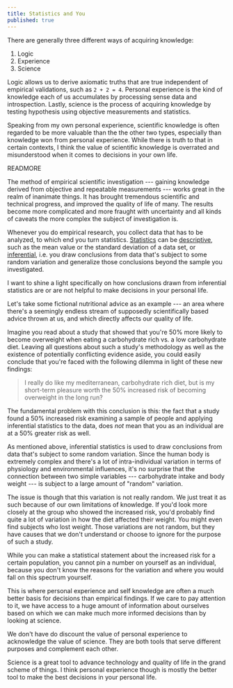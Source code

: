 ```yaml
---
title: Statistics and You
published: true
---
```


There are generally three different ways of acquiring knowledge:

1. Logic
2. Experience
3. Science

Logic allows us to derive axiomatic truths that are true independent of empirical validations, such as `2 + 2 = 4`. Personal experience is the kind of knowledge each of us accumulates by processing sense data and introspection. Lastly, science is the process of acquiring knowledge by testing hypothesis using objective measurements and statistics. 

Speaking from my own personal experience, scientific knowledge is often regarded to be more valuable than the the other two types, especially than knowledge won from personal experience. While there is truth to that in certain contexts, I think the value of scientific knowledge is overrated and misunderstood when it comes to decisions in your own life.

READMORE

The method of empirical scientific investigation --- gaining knowledge derived from objective and repeatable measurements --- works great in the realm of inanimate things. It has brought tremendous scientific and technical progress, and improved the quality of life of many. The results become more complicated and more fraught with uncertainty and all kinds of caveats the more complex the subject of investigation is.

Whenever you do empirical research, you collect data that has to be analyzed, to which end you turn statistics. [Statistics](https://en.wikipedia.org/wiki/Statistics) can be [descriptive](https://en.wikipedia.org/wiki/Descriptive_statistics), such as the mean value or the standard deviation of a data set, or [inferential](https://en.wikipedia.org/wiki/Statistical_inference), i.e. you draw conclusions from data that's subject to some random variation and generalize those conclusions beyond the sample you investigated.

I want to shine a light specifically on how conclusions drawn from inferential statistics are or are not helpful to make decisions in your personal life. 

Let's take some fictional nutritional advice as an example --- an area where there's a seemingly endless stream of supposedly scientifically based advice thrown at us, and which directly affects our quality of life. 

Imagine you read about a study that showed that you're 50% more likely to become overweight when eating a carbohydrate rich vs. a low carbohydrate diet. Leaving all questions about such a study's methodology as well as the existence of potentially conflicting evidence aside, you could easily conclude that you're faced with the following dilemma in light of these new findings:

> I really do like my mediterranean, carbohydrate rich diet, but is my short-term pleasure worth the 50% increased risk of becoming overweight in the long run?

The fundamental problem with this conclusion is this: the fact that a study found a 50% increased risk examining a sample of people and applying inferential statistics to the data, does *not* mean that you as an individual are at a 50% greater risk as well.

As mentioned above, inferential statistics is used to draw conclusions from data that's subject to some random variation. Since the human body is extremely complex and there's a lot of intra-individual variation in terms of physiology and environmental influences, it's no surprise that the connection between two simple variables --- carbohydrate intake and body weight --- is subject to a large amount of "random" variation.

The issue is though that this variation is not really random. We just treat it as such because of our own limitations of knowledge. If you'd look more closely at the group who showed the increased risk, you'd probably find quite a lot of variation in how the diet affected their weight. You  might even find subjects who lost weight. Those variations are not random, but they have causes that we don't understand or choose to ignore for the purpose of such a study.

While you can make a statistical statement about the increased risk for a certain population, you cannot pin a number on yourself as an individual, because you don't know the reasons for the variation and where you would fall on this spectrum yourself.

This is where personal experience and self knowledge are often a much better basis for decisions than empirical findings. If we care to pay attention to it, we have access to a huge amount of information about ourselves based on which we can make much more informed decisions than by looking at science.

We don't have do discount the value of personal experience to acknowledge the value of science. They are both tools that serve different purposes and complement each other. 

Science is a great tool to advance technology and quality of life in the grand scheme of things. I think personal experience though is mostly the better tool to make the best decisions in your personal life.


